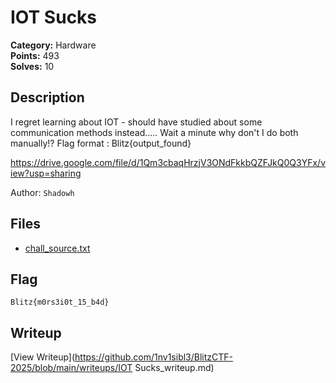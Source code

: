 # IOT Sucks

**Category:** Hardware  
**Points:** 493  
**Solves:** 10  

## Description

I regret learning about IOT - should have studied about some communication methods instead..... Wait a minute why don't I do both manually!?
Flag format : Blitz{output_found}

https://drive.google.com/file/d/1Qm3cbaqHrzjV3ONdFkkbQZFJkQ0Q3YFx/view?usp=sharing

Author: `Shadowh`

## Files

- [chall_source.txt](https://github.com/1nv1sibl3/BlitzCTF-2025/blob/main/files/656aeaddf292ecf308a6234e98db67d1/chall_source.txt)

## Flag

`Blitz{m0rs3i0t_15_b4d}`

## Writeup

[View Writeup](https://github.com/1nv1sibl3/BlitzCTF-2025/blob/main/writeups/IOT Sucks_writeup.md)
